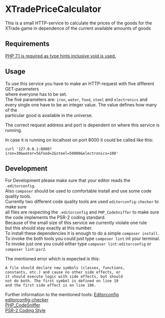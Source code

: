 # XTradePriceCalculator

This is a small HTTP-service to calculate the prices of the goods for the XTrade game 
in dependence of the current available amounts of goods

## Requirements

[PHP 7.1 is required as type hints inclusive void is used.](https://wiki.php.net/rfc/void_return_type)

## Usage 

To use this service you have to make an HTTP-request with five different GET-parameters  
where everyone has to be set.  
The five parameters are: `iron`, `water`, `food`, `steel` and `electronics` and   
every single one have to be an integer value. The value defines how many of the  
particular good is available in the universe.

The correct request address and port is dependent on where this service is running.  

In case it is running on localhost on port 8000 it could be called like this:  

`curl '127.0.0.1:8000?iron=30&water=5&food=2&steel=50000&electronics=100'`

## Development

For Development please make sure that your editor reads the `.editorconfig`.  
Also `composer` should be used to comfortable install and use some code quality tools.  
Currently two different code quality tools are used `editorconfig-checker` to make sure   
all files are respecting the `.editorconfig` and `PHP_CodeSniffer` to make sure   
the code implements the PSR-2 coding standard.   
Because of the small size of this service we currently violate one rule   
but this should stay exactly at this number.  
To install these dependencies it is enough to do a simple `composer install`.  
To invoke the both tools you could just type `composer lint` int your terminal.  
To invoke just one you could either type `composer lint:editorconfig` or `composer lint:psr2`.  

The mentioned error which is expected is this:

```
A file should declare new symbols (classes, functions,
constants, etc.) and cause no other side effects, or
it should execute logic with side effects, but should
not do both. The first symbol is defined on line 19
and the first side effect is on line 106.
```


Further information to the mentioned tools:
[Editorconfig](http://editorconfig.org/)  
[editorconfig-checker](https://github.com/editorconfig-checker/editorconfig-checker.php)  
[PHP_CodeSniffer](https://github.com/squizlabs/PHP_CodeSniffer)  
[PSR-2 Coding Style](http://www.php-fig.org/psr/psr-2/)

